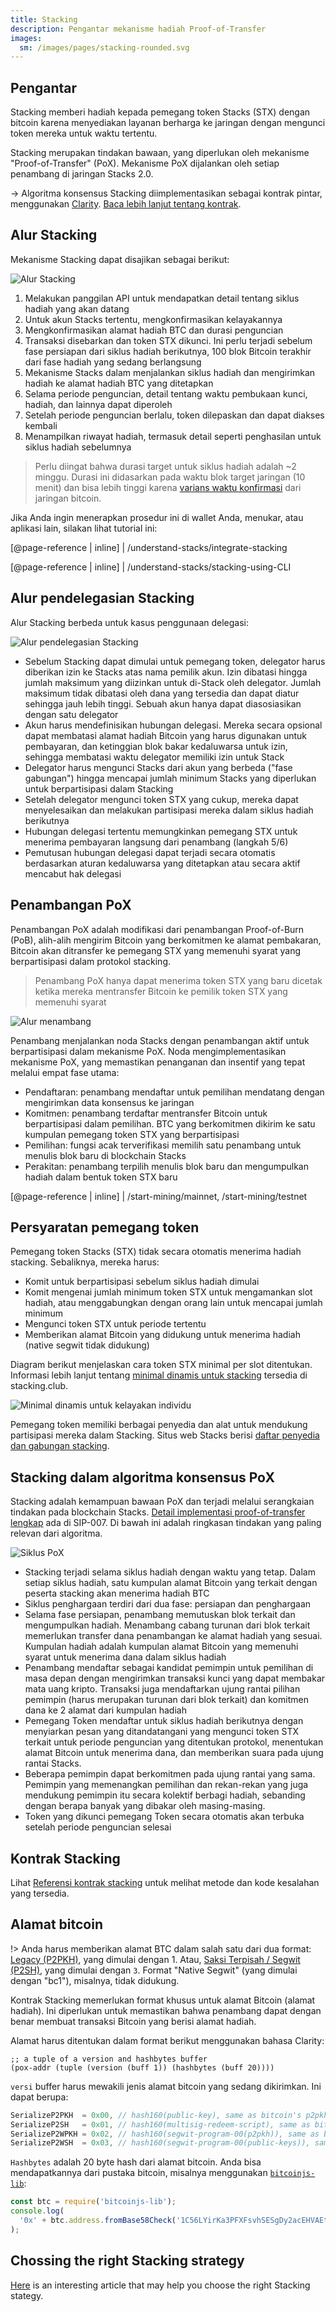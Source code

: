 ```yaml
---
title: Stacking
description: Pengantar mekanisme hadiah Proof-of-Transfer
images:
  sm: /images/pages/stacking-rounded.svg
---
```


## Pengantar

Stacking memberi hadiah kepada pemegang token Stacks (STX) dengan bitcoin karena menyediakan layanan berharga ke jaringan dengan mengunci token mereka untuk waktu tertentu.

Stacking merupakan tindakan bawaan, yang diperlukan oleh mekanisme "Proof-of-Transfer" (PoX). Mekanisme PoX dijalankan oleh setiap penambang di jaringan Stacks 2.0.

-> Algoritma konsensus Stacking diimplementasikan sebagai kontrak pintar, menggunakan [Clarity](/write-smart-contracts/overview). [Baca lebih lanjut tentang kontrak](#stacking-contract).

## Alur Stacking

Mekanisme Stacking dapat disajikan sebagai berikut:

![Alur Stacking](/images/stacking-illustration.png)

1. Melakukan panggilan API untuk mendapatkan detail tentang siklus hadiah yang akan datang
2. Untuk akun Stacks tertentu, mengkonfirmasikan kelayakannya
3. Mengkonfirmasikan alamat hadiah BTC dan durasi penguncian
4. Transaksi disebarkan dan token STX dikunci. Ini perlu terjadi sebelum fase persiapan dari siklus hadiah berikutnya, 100 blok Bitcoin terakhir dari fase hadiah yang sedang berlangsung
5. Mekanisme Stacks dalam menjalankan siklus hadiah dan mengirimkan hadiah ke alamat hadiah BTC yang ditetapkan
6. Selama periode penguncian, detail tentang waktu pembukaan kunci, hadiah, dan lainnya dapat diperoleh
7. Setelah periode penguncian berlalu, token dilepaskan dan dapat diakses kembali
8. Menampilkan riwayat hadiah, termasuk detail seperti penghasilan untuk siklus hadiah sebelumnya

> Perlu diingat bahwa durasi target untuk siklus hadiah adalah ~2 minggu. Durasi ini didasarkan pada waktu blok target jaringan (10 menit) dan bisa lebih tinggi karena [varians waktu konfirmasi](https://www.blockchain.com/charts/median-confirmation-time) dari jaringan bitcoin.

Jika Anda ingin menerapkan prosedur ini di wallet Anda, menukar, atau aplikasi lain, silakan lihat tutorial ini:

[@page-reference | inline] | /understand-stacks/integrate-stacking

[@page-reference | inline] | /understand-stacks/stacking-using-CLI

## Alur pendelegasian Stacking

Alur Stacking berbeda untuk kasus penggunaan delegasi:

![Alur pendelegasian Stacking](/images/stacking-delegation-illustration.png)

- Sebelum Stacking dapat dimulai untuk pemegang token, delegator harus diberikan izin ke Stacks atas nama pemilik akun. Izin dibatasi hingga jumlah maksimum yang diizinkan untuk di-Stack oleh delegator. Jumlah maksimum tidak dibatasi oleh dana yang tersedia dan dapat diatur sehingga jauh lebih tinggi. Sebuah akun hanya dapat diasosiasikan dengan satu delegator
- Akun harus mendefinisikan hubungan delegasi. Mereka secara opsional dapat membatasi alamat hadiah Bitcoin yang harus digunakan untuk pembayaran, dan ketinggian blok bakar kedaluwarsa untuk izin, sehingga membatasi waktu delegator memiliki izin untuk Stack
- Delegator harus mengunci Stacks dari akun yang berbeda ("fase gabungan") hingga mencapai jumlah minimum Stacks yang diperlukan untuk berpartisipasi dalam Stacking
- Setelah delegator mengunci token STX yang cukup, mereka dapat menyelesaikan dan melakukan partisipasi mereka dalam siklus hadiah berikutnya
- Hubungan delegasi tertentu memungkinkan pemegang STX untuk menerima pembayaran langsung dari penambang (langkah 5/6)
- Pemutusan hubungan delegasi dapat terjadi secara otomatis berdasarkan aturan kedaluwarsa yang ditetapkan atau secara aktif mencabut hak delegasi

## Penambangan PoX

Penambangan PoX adalah modifikasi dari penambangan Proof-of-Burn (PoB), alih-alih mengirim Bitcoin yang berkomitmen ke alamat pembakaran, Bitcoin akan ditransfer ke pemegang STX yang memenuhi syarat yang berpartisipasi dalam protokol stacking.

> Penambang PoX hanya dapat menerima token STX yang baru dicetak ketika mereka mentransfer Bitcoin ke pemilik token STX yang memenuhi syarat

![Alur menambang](/images/pox-mining-flow.png)

Penambang menjalankan noda Stacks dengan penambangan aktif untuk berpartisipasi dalam mekanisme PoX. Noda mengimplementasikan mekanisme PoX, yang memastikan penanganan dan insentif yang tepat melalui empat fase utama:

- Pendaftaran: penambang mendaftar untuk pemilihan mendatang dengan mengirimkan data konsensus ke jaringan
- Komitmen: penambang terdaftar mentransfer Bitcoin untuk berpartisipasi dalam pemilihan. BTC yang berkomitmen dikirim ke satu kumpulan pemegang token STX yang berpartisipasi
- Pemilihan: fungsi acak terverifikasi memilih satu penambang untuk menulis blok baru di blockchain Stacks
- Perakitan: penambang terpilih menulis blok baru dan mengumpulkan hadiah dalam bentuk token STX baru

[@page-reference | inline] | /start-mining/mainnet, /start-mining/testnet

## Persyaratan pemegang token

Pemegang token Stacks (STX) tidak secara otomatis menerima hadiah stacking. Sebaliknya, mereka harus:

- Komit untuk berpartisipasi sebelum siklus hadiah dimulai
- Komit mengenai jumlah minimum token STX untuk mengamankan slot hadiah, atau menggabungkan dengan orang lain untuk mencapai jumlah minimum
- Mengunci token STX untuk periode tertentu
- Memberikan alamat Bitcoin yang didukung untuk menerima hadiah (native segwit tidak didukung)

Diagram berikut menjelaskan cara token STX minimal per slot ditentukan. Informasi lebih lanjut tentang [minimal dinamis untuk stacking](https://stacking.club) tersedia di stacking.club.

![Minimal dinamis untuk kelayakan individu](/images/stacking-dynamic-minimum.png)

Pemegang token memiliki berbagai penyedia dan alat untuk mendukung partisipasi mereka dalam Stacking. Situs web Stacks berisi [daftar penyedia dan gabungan stacking](https://stacks.org/stacking#earn).

## Stacking dalam algoritma konsensus PoX

Stacking adalah kemampuan bawaan PoX dan terjadi melalui serangkaian tindakan pada blockchain Stacks. [Detail implementasi proof-of-transfer lengkap](https://github.com/stacks-network/stacks-blockchain/blob/develop/sip/sip-007-stacking-consensus.md) ada di SIP-007. Di bawah ini adalah ringkasan tindakan yang paling relevan dari algoritma.

![Siklus PoX](/images/pox-cycles.png)

- Stacking terjadi selama siklus hadiah dengan waktu yang tetap. Dalam setiap siklus hadiah, satu kumpulan alamat Bitcoin yang terkait dengan peserta stacking akan menerima hadiah BTC
- Siklus penghargaan terdiri dari dua fase: persiapan dan penghargaan
- Selama fase persiapan, penambang memutuskan blok terkait dan mengumpulkan hadiah. Menambang cabang turunan dari blok terkait memerlukan transfer dana penambangan ke alamat hadiah yang sesuai. Kumpulan hadiah adalah kumpulan alamat Bitcoin yang memenuhi syarat untuk menerima dana dalam siklus hadiah
- Penambang mendaftar sebagai kandidat pemimpin untuk pemilihan di masa depan dengan mengirimkan transaksi kunci yang dapat membakar mata uang kripto. Transaksi juga mendaftarkan ujung rantai pilihan pemimpin (harus merupakan turunan dari blok terkait) dan komitmen dana ke 2 alamat dari kumpulan hadiah
- Pemegang Token mendaftar untuk siklus hadiah berikutnya dengan menyiarkan pesan yang ditandatangani yang mengunci token STX terkait untuk periode penguncian yang ditentukan protokol, menentukan alamat Bitcoin untuk menerima dana, dan memberikan suara pada ujung rantai Stacks.
- Beberapa pemimpin dapat berkomitmen pada ujung rantai yang sama. Pemimpin yang memenangkan pemilihan dan rekan-rekan yang juga mendukung pemimpin itu secara kolektif berbagi hadiah, sebanding dengan berapa banyak yang dibakar oleh masing-masing.
- Token yang dikunci pemegang Token secara otomatis akan terbuka setelah periode penguncian selesai

## Kontrak Stacking

Lihat [Referensi kontrak stacking](/references/stacking-contract) untuk melihat metode dan kode kesalahan yang tersedia.

## Alamat bitcoin

!> Anda harus memberikan alamat BTC dalam salah satu dari dua format: [Legacy (P2PKH)](https://en.bitcoin.it/wiki/Transaction#Pay-to-PubkeyHash), yang dimulai dengan <kode>1</kode>. Atau, [Saksi Terpisah / Segwit (P2SH)](https://en.bitcoin.it/wiki/Pay_to_script_hash), yang dimulai dengan `3`. Format "Native Segwit" (yang dimulai dengan "bc1"), misalnya, tidak didukung.

Kontrak Stacking memerlukan format khusus untuk alamat Bitcoin (alamat hadiah). Ini diperlukan untuk memastikan bahwa penambang dapat dengan benar membuat transaksi Bitcoin yang berisi alamat hadiah.

Alamat harus ditentukan dalam format berikut menggunakan bahasa Clarity:

```clar
;; a tuple of a version and hashbytes buffer
(pox-addr (tuple (version (buff 1)) (hashbytes (buff 20))))
```

`versi` buffer harus mewakili jenis alamat bitcoin yang sedang dikirimkan. Ini dapat berupa:

```js
SerializeP2PKH  = 0x00, // hash160(public-key), same as bitcoin's p2pkh
SerializeP2SH   = 0x01, // hash160(multisig-redeem-script), same as bitcoin's multisig p2sh
SerializeP2WPKH = 0x02, // hash160(segwit-program-00(p2pkh)), same as bitcoin's p2sh-p2wpkh
SerializeP2WSH  = 0x03, // hash160(segwit-program-00(public-keys)), same as bitcoin's p2sh-p2wsh
```

`Hashbytes` adalah 20 byte hash dari alamat bitcoin. Anda bisa mendapatkannya dari pustaka bitcoin, misalnya menggunakan [`bitcoinjs-lib`](https://github.com/bitcoinjs/bitcoinjs-lib):

```js
const btc = require('bitcoinjs-lib');
console.log(
  '0x' + btc.address.fromBase58Check('1C56LYirKa3PFXFsvhSESgDy2acEHVAEt6').hash.toString('hex')
);
```

## Chossing the right Stacking strategy

[Here](https://blog.stacks.co/stacking-strategy) is an interesting article that may help you choose the right Stacking stategy.
